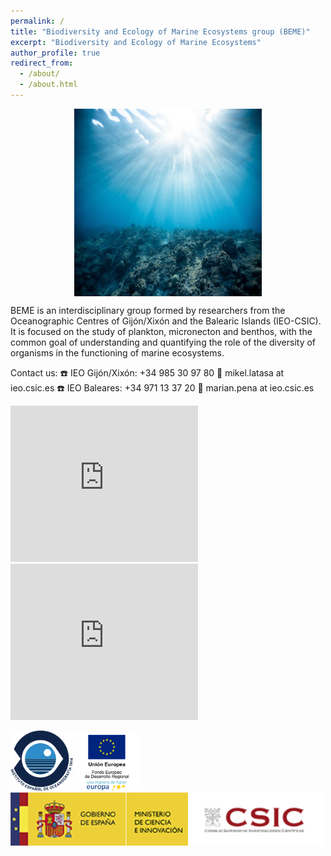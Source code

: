 ```yaml
---
permalink: /
title: "Biodiversity and Ecology of Marine Ecosystems group (BEME)"
excerpt: "Biodiversity and Ecology of Marine Ecosystems"
author_profile: true
redirect_from: 
  - /about/
  - /about.html
---
```




<img src="images/deepsea.jpeg" style="display:block; margin-left: auto; margin-right: auto" height="300" width="300"/>

BEME is an interdisciplinary group formed by researchers from the Oceanographic Centres of Gijón/Xixón and the Balearic Islands (IEO-CSIC). It is focused on the study of plankton, micronecton and benthos, with the common goal of understanding and quantifying the role of the diversity of organisms in the functioning of marine ecosystems.


Contact us: 
☎️ IEO Gijón/Xixón: +34 985 30 97 80   📩 mikel.latasa at ieo.csic.es 
☎️ IEO Baleares: +34 971 13 37 20  📩  marian.pena at ieo.csic.es   


<p>
  <iframe src="https://www.google.com/maps/embed?pb=!1m14!1m8!1m3!1d12305.224055888455!2d2.624423!3d39.552707!3m2!1i1024!2i768!4f13.1!3m3!1m2!1s0x0%3A0x859d518d82735362!2sCentro+Oceanogr%C3%A1fico+de+Baleares+-+Instituto+Espa%C3%B1ol+de+Oceanograf%C3%ADa!5e0!3m2!1ses!2ses!4v1556025388318!5m2!1ses!2ses" width="300" height="250" frameborder="0" style="border:0" allowfullscreen></iframe>
<iframe src="https://www.google.com/maps/embed?pb=!1m18!1m12!1m3!1d2892.095369647307!2d-5.695448684961143!3d43.542053867629456!2m3!1f0!2f0!3f0!3m2!1i1024!2i768!4f13.1!3m3!1m2!1s0xd367daddb89b4a1%3A0xdb8fb85650e0ed8a!2sCentro%20Oceanogr%C3%A1fico%20de%20Gij%C3%B3n!5e0!3m2!1ses!2ses!4v1678362221866!5m2!1ses!2ses" width="300" height="250" style="border:0;" allowfullscreen="" loading="lazy" referrerpolicy="no-referrer-when-downgrade"></iframe>
</p>
<p float="left">
  <img src="images/LogoIEOgr.jpg"   width="100"/>  
  <img src="images/logo-feder-trans.png"   width="100"/>
  <img src="images/logo_csic-habitual-370x63.png"   width="500"/>  
  
</p>


